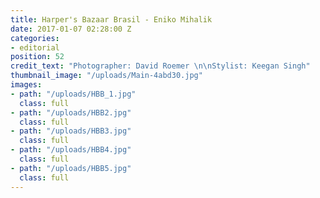 ```yaml
---
title: Harper's Bazaar Brasil - Eniko Mihalik
date: 2017-01-07 02:28:00 Z
categories:
- editorial
position: 52
credit_text: "Photographer: David Roemer \n\nStylist: Keegan Singh"
thumbnail_image: "/uploads/Main-4abd30.jpg"
images:
- path: "/uploads/HBB_1.jpg"
  class: full
- path: "/uploads/HBB2.jpg"
  class: full
- path: "/uploads/HBB3.jpg"
  class: full
- path: "/uploads/HBB4.jpg"
  class: full
- path: "/uploads/HBB5.jpg"
  class: full
---
```


